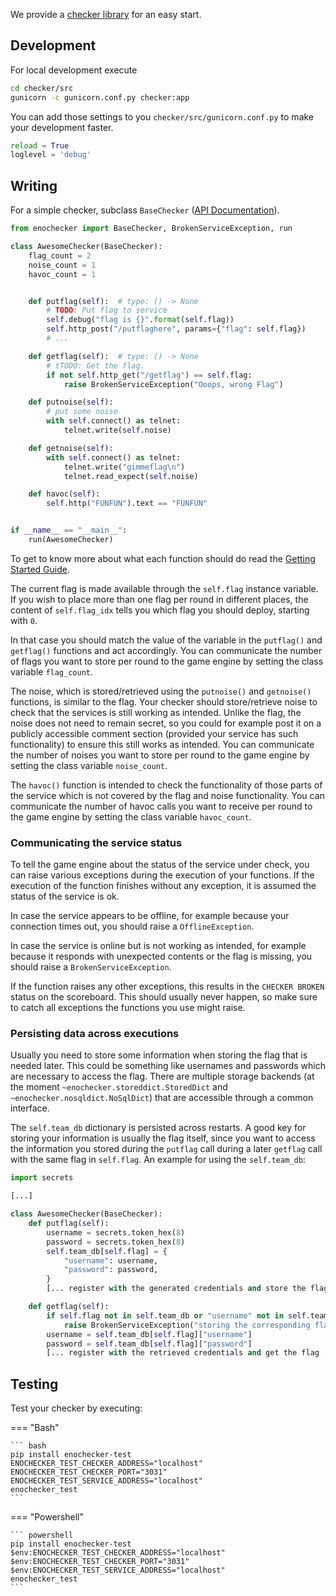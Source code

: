 We provide a [checker library](https://github.com/enowars/enochecker) for an easy start. 


## Development
For local development execute

```bash
cd checker/src
gunicorn -c gunicorn.conf.py checker:app
```

You can add those settings to you `checker/src/gunicorn.conf.py` to make your development faster.

``` py
reload = True
loglevel = 'debug'
```

## Writing

For a simple checker, subclass `BaseChecker` ([API Documentation](https://enowars.github.io/enochecker/enochecker.html)).

``` python
from enochecker import BaseChecker, BrokenServiceException, run

class AwesomeChecker(BaseChecker):
    flag_count = 2
    noise_count = 1
    havoc_count = 1


    def putflag(self):  # type: () -> None
        # TODO: Put flag to service
        self.debug("flag is {}".format(self.flag))
        self.http_post("/putflaghere", params={"flag": self.flag})
        # ...

    def getflag(self):  # type: () -> None
        # tTODO: Get the flag.
        if not self.http_get("/getflag") == self.flag:
            raise BrokenServiceException("Ooops, wrong Flag")

    def putnoise(self):
        # put some noise
        with self.connect() as telnet:
            telnet.write(self.noise)

    def getnoise(self):
        with self.connect() as telnet:
            telnet.write("gimmeflag\n")
            telnet.read_expect(self.noise)

    def havoc(self):
        self.http("FUNFUN").text == "FUNFUN"


if __name__ == "__main__":
    run(AwesomeChecker)
```

To get to know more about what each function should do read the [Getting Started Guide](../getting-started.md).

The current flag is made available through the `self.flag` instance variable.
If you wish to place more than one flag per round in different places, the content of `self.flag_idx` tells you which flag you should deploy, starting with `0`.

In that case you should match the value of the variable in the `putflag()` and `getflag()` functions and act accordingly.
You can communicate the number of flags you want to store per round to the game engine by setting the class variable `flag_count`.

The noise, which is stored/retrieved using the `putnoise()` and `getnoise()` functions, is similar to the flag.
Your checker should store/retrieve noise to check that the services is still working as intended.
Unlike the flag, the noise does not need to remain secret, so you could for example post it on a publicly accessible comment section (provided your service has such functionality) to ensure this still works as intended.
You can communicate the number of noises you want to store per round to the game engine by setting the class variable `noise_count`.

The `havoc()` function is intended to check the functionality of those parts of the service which is not covered by the flag and noise functionality.
You can communicate the number of havoc calls you want to receive per round to the game engine by setting the class variable `havoc_count`.

### Communicating the service status

To tell the game engine about the status of the service under check, you can raise various exceptions during the execution of your functions.
If the execution of the function finishes without any exception, it is assumed the status of the service is ok.

In case the service appears to be offline, for example because your connection times out, you should raise a `OfflineException`.

In case the service is online but is not working as intended, for example because it responds with unexpected contents or the flag is missing, you should raise a `BrokenServiceException`.

If the function raises any other exceptions, this results in the `CHECKER BROKEN` status on the scoreboard.
This should usually never happen, so make sure to catch all exceptions the functions you use might raise.

### Persisting data across executions

Usually you need to store some information when storing the flag that is needed later.
This could be something like usernames and passwords which are necessary to access the flag.
There are multiple storage backends (at the moment `~enochecker.storeddict.StoredDict` and `~enochecker.nosqldict.NoSqlDict`) that are accessible through a common interface.

The `self.team_db` dictionary is persisted across restarts.
A good key for storing your information is usually the flag itself, since you want to access the information you stored during the `putflag` call during a later `getflag` call with the same flag in `self.flag`.
An example for using the `self.team_db`:

```python
import secrets

[...]

class AwesomeChecker(BaseChecker):
    def putflag(self):
        username = secrets.token_hex(8)
        password = secrets.token_hex(8)
        self.team_db[self.flag] = {
            "username": username,
            "password": password,
        }
        [... register with the generated credentials and store the flag ...]

    def getflag(self):
        if self.flag not in self.team_db or "username" not in self.team_db[self.flag] or "password" not in self.team_db[self.flag]:
            raise BrokenServiceException("storing the corresponding flag was unsuccessful")
        username = self.team_db[self.flag]["username"]
        password = self.team_db[self.flag]["password"]
        [... register with the retrieved credentials and get the flag ...]

```

## Testing

Test your checker by executing:

=== "Bash"

    ``` bash
    pip install enochecker-test
    ENOCHECKER_TEST_CHECKER_ADDRESS="localhost"
    ENOCHECKER_TEST_CHECKER_PORT="3031"
    ENOCHECKER_TEST_SERVICE_ADDRESS="localhost"
    enochecker_test
    ```

=== "Powershell"

    ``` powershell
    pip install enochecker-test
    $env:ENOCHECKER_TEST_CHECKER_ADDRESS="localhost"
    $env:ENOCHECKER_TEST_CHECKER_PORT="3031"
    $env:ENOCHECKER_TEST_SERVICE_ADDRESS="localhost"
    enochecker_test
    ```
